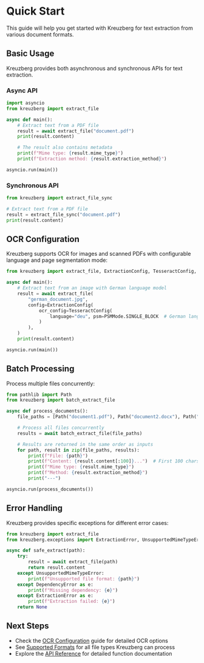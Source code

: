 # Quick Start

This guide will help you get started with Kreuzberg for text extraction from various document formats.

## Basic Usage

Kreuzberg provides both asynchronous and synchronous APIs for text extraction.

### Async API

```python
import asyncio
from kreuzberg import extract_file

async def main():
    # Extract text from a PDF file
    result = await extract_file("document.pdf")
    print(result.content)

    # The result also contains metadata
    print(f"Mime type: {result.mime_type}")
    print(f"Extraction method: {result.extraction_method}")

asyncio.run(main())
```

### Synchronous API

```python
from kreuzberg import extract_file_sync

# Extract text from a PDF file
result = extract_file_sync("document.pdf")
print(result.content)
```

## OCR Configuration

Kreuzberg supports OCR for images and scanned PDFs with configurable language and page segmentation mode:

```python
from kreuzberg import extract_file, ExtractionConfig, TesseractConfig, PSMMode

async def main():
    # Extract text from an image with German language model
    result = await extract_file(
        "german_document.jpg",
        config=ExtractionConfig(
            ocr_config=TesseractConfig(
                language="deu", psm=PSMMode.SINGLE_BLOCK  # German language model  # Treat as a single text block
            )
        ),
    )
    print(result.content)

asyncio.run(main())
```

## Batch Processing

Process multiple files concurrently:

```python
from pathlib import Path
from kreuzberg import batch_extract_file

async def process_documents():
    file_paths = [Path("document1.pdf"), Path("document2.docx"), Path("image.jpg")]

    # Process all files concurrently
    results = await batch_extract_file(file_paths)

    # Results are returned in the same order as inputs
    for path, result in zip(file_paths, results):
        print(f"File: {path}")
        print(f"Content: {result.content[:100]}...")  # First 100 chars
        print(f"Mime type: {result.mime_type}")
        print(f"Method: {result.extraction_method}")
        print("---")

asyncio.run(process_documents())
```

## Error Handling

Kreuzberg provides specific exceptions for different error cases:

```python
from kreuzberg import extract_file
from kreuzberg.exceptions import ExtractionError, UnsupportedMimeTypeError, DependencyError

async def safe_extract(path):
    try:
        result = await extract_file(path)
        return result.content
    except UnsupportedMimeTypeError:
        print(f"Unsupported file format: {path}")
    except DependencyError as e:
        print(f"Missing dependency: {e}")
    except ExtractionError as e:
        print(f"Extraction failed: {e}")
    return None
```

## Next Steps

- Check the [OCR Configuration](../user-guide/ocr-configuration.md) guide for detailed OCR options
- See [Supported Formats](../user-guide/supported-formats.md) for all file types Kreuzberg can process
- Explore the [API Reference](../api-reference/extraction-functions.md) for detailed function documentation
